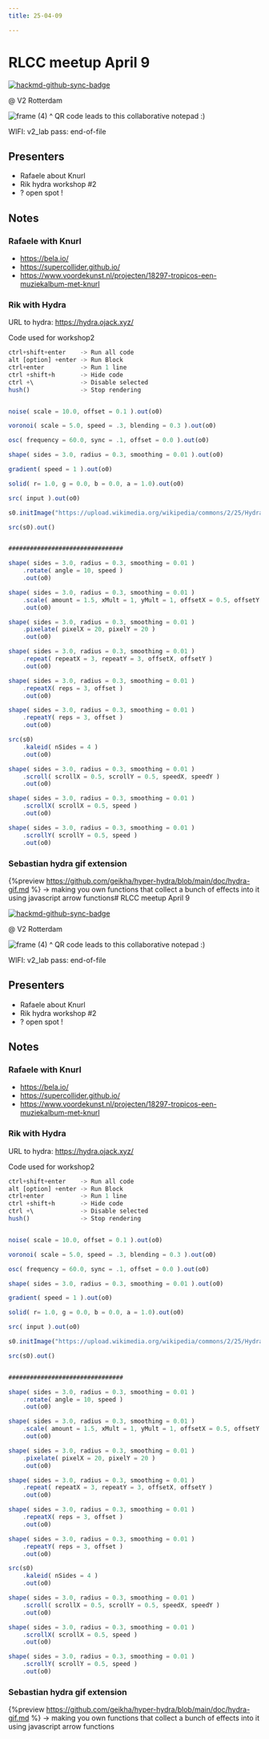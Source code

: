 ```yaml
---
title: 25-04-09

---
```


# RLCC meetup April 9

[![hackmd-github-sync-badge](https://hackmd.io/hfciWuHVRgOGC7qrrIVp5w/badge)](https://hackmd.io/hfciWuHVRgOGC7qrrIVp5w)

@ V2 Rotterdam

![frame (4)](https://hackmd.io/_uploads/HJcM17NCyx.png)
^ QR code leads to this collaborative notepad :)

WIFI: v2_lab  pass: end-of-file

## Presenters
* Rafaele about Knurl
* Rik hydra workshop #2
* ? open spot !


## Notes

### Rafaele with Knurl
- https://bela.io/
- https://supercollider.github.io/
- https://www.voordekunst.nl/projecten/18297-tropicos-een-muziekalbum-met-knurl



### Rik with Hydra
URL to hydra: 
https://hydra.ojack.xyz/


Code used for workshop2

```javascript
ctrl+shift+enter 	-> Run all code 
alt [option] +enter -> Run Block
ctrl+enter 			-> Run 1 line
ctrl +shift+h 		-> Hide code
ctrl +\				-> Disable selected
hush()				-> Stop rendering


noise( scale = 10.0, offset = 0.1 ).out(o0)

voronoi( scale = 5.0, speed = .3, blending = 0.3 ).out(o0)

osc( frequency = 60.0, sync = .1, offset = 0.0 ).out(o0)

shape( sides = 3.0, radius = 0.3, smoothing = 0.01 ).out(o0)

gradient( speed = 1 ).out(o0)

solid( r= 1.0, g = 0.0, b = 0.0, a = 1.0).out(o0)

src( input ).out(o0)

s0.initImage("https://upload.wikimedia.org/wikipedia/commons/2/25/Hydra-Foto.jpg")

src(s0).out()


################################

shape( sides = 3.0, radius = 0.3, smoothing = 0.01 )
	.rotate( angle = 10, speed )
	.out(o0)

shape( sides = 3.0, radius = 0.3, smoothing = 0.01 )
	.scale( amount = 1.5, xMult = 1, yMult = 1, offsetX = 0.5, offsetY = 0.5 )
	.out(o0)

shape( sides = 3.0, radius = 0.3, smoothing = 0.01 )
	.pixelate( pixelX = 20, pixelY = 20 )
	.out(o0)

shape( sides = 3.0, radius = 0.3, smoothing = 0.01 )
	.repeat( repeatX = 3, repeatY = 3, offsetX, offsetY )
	.out(o0)

shape( sides = 3.0, radius = 0.3, smoothing = 0.01 )
	.repeatX( reps = 3, offset )
	.out(o0)

shape( sides = 3.0, radius = 0.3, smoothing = 0.01 )
	.repeatY( reps = 3, offset )
	.out(o0)

src(s0)
	.kaleid( nSides = 4 )
	.out(o0)

shape( sides = 3.0, radius = 0.3, smoothing = 0.01 )
	.scroll( scrollX = 0.5, scrollY = 0.5, speedX, speedY )
	.out(o0)

shape( sides = 3.0, radius = 0.3, smoothing = 0.01 )
	.scrollX( scrollX = 0.5, speed )
	.out(o0)

shape( sides = 3.0, radius = 0.3, smoothing = 0.01 )
	.scrollY( scrollY = 0.5, speed )
	.out(o0)
```


### Sebastian hydra gif extension
{%preview https://github.com/geikha/hyper-hydra/blob/main/doc/hydra-gif.md %}
-> making you own functions that collect a bunch of effects into it using javascript arrow functions# RLCC meetup April 9

[![hackmd-github-sync-badge](https://hackmd.io/hfciWuHVRgOGC7qrrIVp5w/badge)](https://hackmd.io/hfciWuHVRgOGC7qrrIVp5w)

@ V2 Rotterdam

![frame (4)](https://hackmd.io/_uploads/HJcM17NCyx.png)
^ QR code leads to this collaborative notepad :)

WIFI: v2_lab  pass: end-of-file

## Presenters
* Rafaele about Knurl
* Rik hydra workshop #2
* ? open spot !


## Notes

### Rafaele with Knurl
- https://bela.io/
- https://supercollider.github.io/
- https://www.voordekunst.nl/projecten/18297-tropicos-een-muziekalbum-met-knurl



### Rik with Hydra
URL to hydra: 
https://hydra.ojack.xyz/


Code used for workshop2

```javascript
ctrl+shift+enter 	-> Run all code 
alt [option] +enter -> Run Block
ctrl+enter 			-> Run 1 line
ctrl +shift+h 		-> Hide code
ctrl +\				-> Disable selected
hush()				-> Stop rendering


noise( scale = 10.0, offset = 0.1 ).out(o0)

voronoi( scale = 5.0, speed = .3, blending = 0.3 ).out(o0)

osc( frequency = 60.0, sync = .1, offset = 0.0 ).out(o0)

shape( sides = 3.0, radius = 0.3, smoothing = 0.01 ).out(o0)

gradient( speed = 1 ).out(o0)

solid( r= 1.0, g = 0.0, b = 0.0, a = 1.0).out(o0)

src( input ).out(o0)

s0.initImage("https://upload.wikimedia.org/wikipedia/commons/2/25/Hydra-Foto.jpg")

src(s0).out()


################################

shape( sides = 3.0, radius = 0.3, smoothing = 0.01 )
	.rotate( angle = 10, speed )
	.out(o0)

shape( sides = 3.0, radius = 0.3, smoothing = 0.01 )
	.scale( amount = 1.5, xMult = 1, yMult = 1, offsetX = 0.5, offsetY = 0.5 )
	.out(o0)

shape( sides = 3.0, radius = 0.3, smoothing = 0.01 )
	.pixelate( pixelX = 20, pixelY = 20 )
	.out(o0)

shape( sides = 3.0, radius = 0.3, smoothing = 0.01 )
	.repeat( repeatX = 3, repeatY = 3, offsetX, offsetY )
	.out(o0)

shape( sides = 3.0, radius = 0.3, smoothing = 0.01 )
	.repeatX( reps = 3, offset )
	.out(o0)

shape( sides = 3.0, radius = 0.3, smoothing = 0.01 )
	.repeatY( reps = 3, offset )
	.out(o0)

src(s0)
	.kaleid( nSides = 4 )
	.out(o0)

shape( sides = 3.0, radius = 0.3, smoothing = 0.01 )
	.scroll( scrollX = 0.5, scrollY = 0.5, speedX, speedY )
	.out(o0)

shape( sides = 3.0, radius = 0.3, smoothing = 0.01 )
	.scrollX( scrollX = 0.5, speed )
	.out(o0)

shape( sides = 3.0, radius = 0.3, smoothing = 0.01 )
	.scrollY( scrollY = 0.5, speed )
	.out(o0)
```


### Sebastian hydra gif extension
{%preview https://github.com/geikha/hyper-hydra/blob/main/doc/hydra-gif.md %}
-> making you own functions that collect a bunch of effects into it using javascript arrow functions